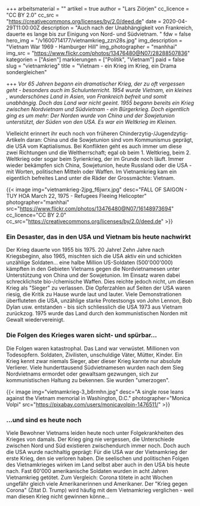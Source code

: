 +++
arbeitsmaterial = ""
artikel = true
author = "Lars Ziörjen"
cc_licence = "CC BY 2.0"
cc_src = "https://creativecommons.org/licenses/by/2.0/deed.de"
date = 2020-04-29T11:00:00Z
description = "Auch nach der Unabhängigkeit von Frankreich, dauerte es lange bis zur Einigung von Nord- und Südvietnam. "
fdw = false
hero_img = "/v1600714177/vietnamkrieg_zzn28s.jpg"
img_description = "Vietnam War 1969 - Hamburger Hill"
img_photographer = "manhhai"
img_src = "https://www.flickr.com/photos/13476480@N07/28288507836"
kategorien = ["Asien"]
markierungen = ["Politik", "Vietnam"]
paid = false
slug = "vietnamkrieg"
title = "Vietnam - ein Krieg im Krieg, ein Drama sondergleichen"

+++
_Vor 65 Jahren begann ein dramatischer Krieg, der zu oft vergessen geht - besonders auch im Schulunterricht. 1954 wurde Vietnam, ein kleines , wunderschönes Land in Asien, von Frankreich befreit und somit unabhängig. Doch das Land war nicht geeint. 1955 begann bereits ein Krieg zwischen Nordvietnam und Südvietnam - ein Bürgerkrieg. Doch eigentlich ging es um mehr: Der Norden wurde von China und der Sowjetunion unterstützt, der Süden von den USA. Es war ein Weltkrieg im Kleinen._

Vielleicht erinnert ihr euch noch von früheren Chinderzytig-/Jugendzytig-Artikeln daran: China und die Sowjetunion sind vom Kommunismus geprägt, die USA vom Kaptialismus. Bei Konflikten geht es auch immer um diese zwei Richtungen und die Weltherrschaft; egal ob beim 1. Weltkrieg, beim 2. Weltkrieg oder sogar beim Syrienkrieg, der im Grunde noch läuft. Immer wieder bekämpfen sich China, Sowjetunion, heute Russland oder die USA - mit Worten, politischen Mitteln oder Waffen. Im Vietnamkrieg kam ein eigentlich befreites Land unter die Räder der Grossmächte: Vietnam.

{{< image img="vietnamkrieg-2jpg_f6jwrx.jpg" desc="FALL OF SAIGON - TUY HOA March 22, 1975 - Refugees Fleeing Helicopter" photographer="manhhai" src="https://www.flickr.com/photos/13476480@N07/16148973694" cc_licence="CC BY 2.0" cc_src="https://creativecommons.org/licenses/by/2.0/deed.de" >}}

### Ein Desaster, das in den USA und Vietnam bis heute nachwirkt

Der Krieg dauerte von 1955 bis 1975. 20 Jahre! Zehn Jahre nach Kriegsbeginn, also 1965, mischten sich die USA aktiv ein und schickten unzählige Soldaten... eine halbe Million US-Soldaten (500'000'000) kämpften in den Gebieten Vietnams gegen die Nordvietnamesen unter Unterstützung von China und der Sowjetunion. Im Einsatz waren dabei schrecklichste bio-/chemische Waffen. Dies reichte jedoch nicht, um diesen Krieg als "Sieger" zu verlassen. Die Opferzahlen auf Seiten der USA waren riesig, die Kritik zu Hause wurde laut und lauter. Viele Demonstrationen überfluteten die USA, unzählige starke Protestsongs von John Lennon, Bob Dylan usw. entstanden - bis sich schliesslich die USA 1973 aus Vietnam zurückzog. 1975 wurde das Land durch den kommunistischen Norden mit Gewalt wiedervereinigt.

### Die Folgen des Krieges waren sicht- und spürbar...

Die Folgen waren katastrophal. Das Land war verwüstet. Millionen von Todesopfern. Soldaten, Zivilisten, unschuldige Väter, Mütter, Kinder. Ein Krieg kennt zwar niemals Sieger, aber dieser Krieg kannte nur absolute Verlierer. Viele hunderttausend Südvietnamesen wurden nach dem Sieg Nordvietnams ermordet oder gewaltsam gezwungen, sich zur kommunistischen Haltung zu bekennen. Sie wurden "umerzogen".

{{< image img="vietnamkrieg-3_b6rmhn.jpg" desc="A single rose leans against the Vietnam memorial in Washington, D.C." photographer="Monica Volpi" src="https://pixabay.com/users/monicavolpin-1476511/" >}}

### ...und sind es heute noch

Viele Bewohner Vietnams leiden heute noch unter Folgekrankheiten des Krieges von damals. Der Krieg ging nie vergessen, die Unterschiede zwischen Nord und Süd existieren zwischendurch immer noch. Doch auch die USA wurde nachhaltig geprägt: Für die USA war der Vietnamkrieg der erste Krieg, den sie verloren haben. Die seelischen und politischen Folgen des Vietnamkrieges wirken im Land selbst aber auch in den USA bis heute nach. Fast 60'000 amerikanische Soldaten wurden in acht Jahren Vietnamkrieg getötet. Zum Vergleich: Corona tötete in acht Wochen ungefähr gleich viele Amerikanerinnen und Amerikaner. Der "Krieg gegen Corona" (Zitat D. Trump) wird häufig mit dem Vietnamkrieg verglichen - weil man diesen Krieg nicht gewinnen könne...